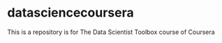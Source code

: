 datasciencecoursera
===================

This is a repository is for The Data Scientist Toolbox course of Coursera
